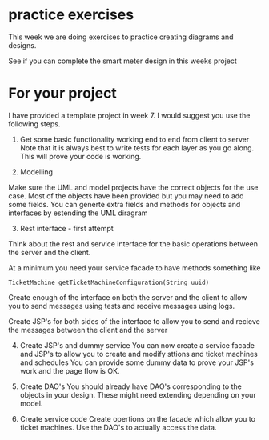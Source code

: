 # practice exercises

This week we are doing exercises to practice creating diagrams and designs. 

See if you can complete the smart meter design in this weeks project

# For your project

I have provided a template project in week 7. I would suggest you use the following steps.

1. Get some basic functionality working end to end from client to server
Note that it is always best to write tests for each layer as you go along. This will prove your code is working.

2. Modelling

Make sure the UML and model projects have the correct objects for the use case.
Most of the objects have been provided but you may need to add some fields. 
You can generte extra fields and methods for objects and interfaces by estending the UML diragram

3. Rest interface - first attempt

Think about the rest and service interface for the basic operations between the server and the client.

At a minimum you need your service facade to have methods something like
```
TicketMachine getTicketMachineConfiguration(String uuid)

```
Create enough of the interface on both the server and the client to allow you to send messages using tests and receive messages using logs.

Create JSP's for both sides of the interface to allow you to send and recieve the messages between the client and the server

4. Create JSP's and dummy service 
You can now create a service facade and JSP's to allow you to create and modify sttions and ticket machines and schedules
You can provide some dummy data to prove your JSP's work and the page flow is OK.

5.  Create DAO's
You should already have DAO's corresponding to the objects in your design. These might need extending depending on your model.

6.  Create service code
Create opertions on the facade which allow you to ticket machines. Use the DAO's to actually access the data.
